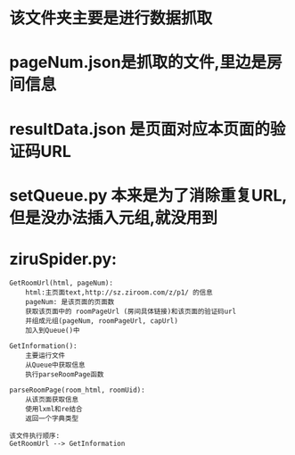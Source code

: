 # 该文件夹主要是进行数据抓取
# pageNum.json是抓取的文件,里边是房间信息
# resultData.json 是页面对应本页面的验证码URL
# setQueue.py 本来是为了消除重复URL, 但是没办法插入元组,就没用到
# ziruSpider.py:
    
    GetRoomUrl(html, pageNum):
        html:主页面text,http://sz.ziroom.com/z/p1/ 的信息
        pageNum: 是该页面的页面数
        获取该页面中的 roomPageUrl (房间具体链接)和该页面的验证码url
        并组成元组(pageNum, roomPageUrl, capUrl)
        加入到Queue()中
        
    GetInformation():
        主要运行文件
        从Queue中获取信息
        执行parseRoomPage函数
       
    parseRoomPage(room_html, roomUid):
        从该页面获取信息
        使用lxml和re结合
        返回一个字典类型
    
    该文件执行顺序:
    GetRoomUrl --> GetInformation
        